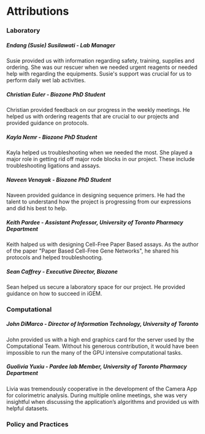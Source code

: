 # Attributions

### Laboratory 

##### Endang (Susie) Susilawati - *Lab Manager*
Susie provided us with information regarding safety, training, supplies and ordering. She was our rescuer when we needed urgent reagents or needed help with regarding the equipments. Susie's support was crucial for us to perform daily wet lab activities.

##### Christian Euler - *Biozone PhD Student*
Christian provided feedback on our progress in the weekly meetings. He helped us with ordering reagents that are crucial to our projects and provided guidance on protocols.

##### Kayla Nemr - *Biozone PhD Student* 
Kayla helped us troubleshooting when we needed the most. She played a major role in getting rid off major rode blocks in our project. These include troubleshooting ligations and assays.

##### Naveen Venayak - *Biozone PhD Student*
Naveen provided guidance in designing sequence primers. He had the talent to understand how the project is progressing from our expressions and did his best to help.

##### Keith Pardee - *Assistant Professor, University of Toronto Pharmacy Department*
Keith halped us with designing Cell-Free Paper Based assays. As the author of the paper "Paper Based Cell-Free Gene Networks", he shared his protocols and helped troubleshooting.

##### Sean Caffrey - *Executive Director, Biozone*
Sean helped us secure a laboratory space for our project. He provided guidance on how to succeed in iGEM. 


### Computational

##### John DiMarco - *Director of Information Technology, University of Toronto*
John provided us with a high end graphics card for the server used by the Computational Team. Without his generous contribution, it would have been impossible to run the many of the GPU intensive computational tasks.

##### Guolivia Yuxiu - *Pardee lab Member, University of Toronto Pharmacy Department*
Livia was tremendously cooperative in the development of the Camera App for colorimetric analysis. During multiple online meetings, she was very insightful when discussing the application’s algorithms and provided us with helpful datasets.

### Policy and Practices


<!-- ★ ALERT!

This page is used by the judges to evaluate your team for the [Attributions bronze criterion](http://2016.igem.org/Judging/Medals).

Delete this box in order to be evaluated for this medal. See more information at [Instructions for Pages for awards](http://2016.igem.org/Judging/Pages_for_Awards/Instructions).

Each team must clearly attribute work done by the student team members on this page. The team must distinguish work done by the students from work done by others, including the host labs, advisors, instructors, and individuals not on the team roster.

Why is this page needed?

The Attribution requirement helps the judges know what you did yourselves and what you had help with. We don't mind if you get help with difficult or complex techniques, but you must report what work your team did and what work was done by others.

For example, you might choose to work with an animal model during your project. Working with animals requires getting a license and applying far in advance to conduct certain experiments in many countries. This is difficult to achieve during the course of a summer, but much easier if you can work with a postdoc or PI who has the right licenses.

What should this page have?

*   General Support
*   Project support and advice
*   Fundraising help and advice
*   Lab support
*   Difficult technique support
*   Project advisor support
*   Wiki support
*   Presentation coaching
*   Human Practices support
*   Thanks and acknowledgements for all other people involved in helping make a successful iGEM team

Can we base our project on a previous one?

Yes! You can have a project based on a previous team, or based on someone else's idea, **as long as you state this fact very clearly and give credit for the original project.**

Inspiration

Take a look at what other teams have done:

*   [2011 Imperial College London](http://2011.igem.org/Team:Imperial_College_London/Team) (scroll to the bottom)
*   [2014 Exeter](http://2014.igem.org/Team:Exeter/Attributions)
*   [2014 Melbourne](http://2014.igem.org/Team:Melbourne/Attributions)
*   [2014 Valencia Biocampus](http://2014.igem.org/Team:Valencia_Biocampus/Attributions)

##### Team training and Project start

Tell us if your institution teaches an iGEM or synthetic biology class and when you started your project:

*   Does your institution teach an iGEM or synthetic biology course?
*   When did you start this course?
*   Are the syllabus and course materials freely available online?
*   When did you start your brainstorming?
*   When did you start in the lab?
*   When did you start working on your project?  -->

